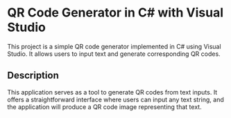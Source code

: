 # QR Code Generator in C# with Visual Studio

This project is a simple QR code generator implemented in C# using Visual Studio. It allows users to input text and generate corresponding QR codes.

## Description

This application serves as a tool to generate QR codes from text inputs. It offers a straightforward interface where users can input any text string, and the application will produce a QR code image representing that text.
